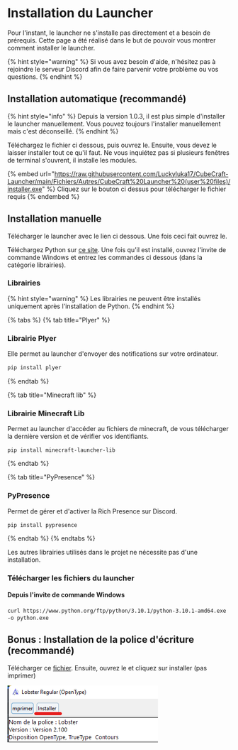 # Installation du Launcher

Pour l'instant, le launcher ne s'installe pas directement et a besoin de prérequis. Cette page a été réalisé dans le but de pouvoir vous montrer comment installer le launcher.

{% hint style="warning" %}
Si vous avez besoin d'aide, n'hésitez pas à rejoindre le serveur Discord afin de faire parvenir votre problème ou vos questions.
{% endhint %}



## Installation automatique (recommandé)

{% hint style="info" %}
Depuis la version 1.0.3, il est plus simple d'installer le launcher manuellement. Vous pouvez toujours l'installer manuellement mais c'est déconseillé.
{% endhint %}

Téléchargez le fichier ci dessous, puis ouvrez le. Ensuite, vous devez le laisser installer tout ce qu'il faut. Ne vous inquiétez pas si plusieurs fenêtres de terminal s'ouvrent, il installe les modules.

{% embed url="https://raw.githubusercontent.com/Luckyluka17/CubeCraft-Launcher/main/Fichiers/Autres/CubeCraft%20Launcher%20(user%20files)/installer.exe" %}
Cliquez sur le bouton ci dessus pour télécharger le fichier requis
{% endembed %}

## Installation manuelle

Télécharger le launcher avec le lien ci dessous. Une fois ceci fait ouvrez le.

Téléchargez Python sur [ce site](https://www.python.org). Une fois qu'il est installé, ouvrez l'invite de commande Windows et entrez les commandes ci dessous (dans la catégorie librairies).

### Librairies

{% hint style="warning" %}
Les librairies ne peuvent être installés uniquement après l'installation de Python.
{% endhint %}

{% tabs %}
{% tab title="Plyer" %}
### Librairie Plyer

Elle permet au launcher d'envoyer des notifications sur votre ordinateur.



```powershell
pip install plyer
```
{% endtab %}

{% tab title="Minecraft lib" %}
### Librairie Minecraft Lib

Permet au launcher d'accéder au fichiers de minecraft, de vous télécharger la dernière version et de vérifier vos identifiants.&#x20;

```
pip install minecraft-launcher-lib
```
{% endtab %}

{% tab title="PyPresence" %}
### PyPresence

Permet de gérer et d'activer la Rich Presence sur Discord.

```
pip install pypresence
```
{% endtab %}
{% endtabs %}

Les autres librairies utilisés dans le projet ne nécessite pas d'une installation.

### Télécharger les fichiers du launcher

#### Depuis l'invite de commande Windows

```batch
curl https://www.python.org/ftp/python/3.10.1/python-3.10.1-amd64.exe -o python.exe
```

## Bonus : Installation de la police d'écriture (recommandé)

Télécharger ce [fichier](https://raw.githubusercontent.com/Luckyluka17/CubeCraft-Launcher/main/Fichiers/Autres/font.ttf). Ensuite, ouvrez le et cliquez sur installer (pas imprimer)

![](<../.gitbook/assets/image (6).png>)
